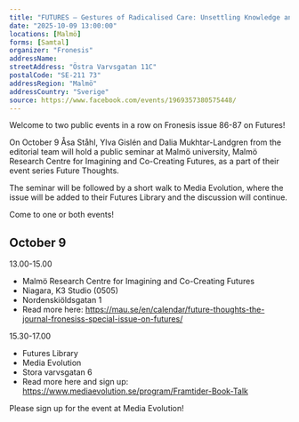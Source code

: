```yaml
---
title: "FUTURES – Gestures of Radicalised Care: Unsettling Knowledge and Reclaiming Futures"
date: "2025-10-09 13:00:00"
locations: [Malmö]
forms: [Samtal]
organizer: "Fronesis"
addressName: 
streetAddress: "Östra Varvsgatan 11C"
postalCode: "SE-211 73"
addressRegion: "Malmö"
addressCountry: "Sverige"
source: https://www.facebook.com/events/1969357380575448/
---
```

Welcome to two public events in a row on Fronesis issue 86-87 on Futures!

On October 9 Åsa Ståhl, Ylva Gislén and Dalia Mukhtar-Landgren from the editorial team will hold a public seminar at Malmö university, Malmö Research Centre for Imagining and Co-Creating Futures, as a part of their event series Future Thoughts. 

The seminar will be followed by a short walk to Media Evolution, where the issue will be added to their Futures Library and the discussion will continue.

Come to one or both events!

## October 9

13.00-15.00
- Malmö Research Centre for Imagining and Co-Creating Futures
- Niagara, K3 Studio (0505)
- Nordenskiöldsgatan 1
- Read more here: https://mau.se/en/calendar/future-thoughts-the-journal-fronesiss-special-issue-on-futures/

15.30-17.00
- Futures Library
- Media Evolution
- Stora varvsgatan 6
- Read more here and sign up: https://www.mediaevolution.se/program/Framtider-Book-Talk

Please sign up for the event at Media Evolution!

